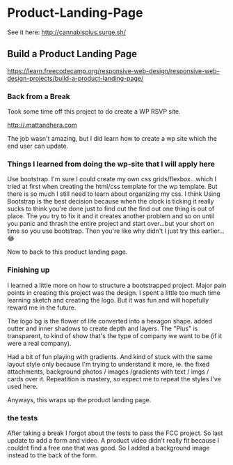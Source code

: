 # Product-Landing-Page

See it here: <http://cannabisplus.surge.sh/>

## Build a Product Landing Page

<https://learn.freecodecamp.org/responsive-web-design/responsive-web-design-projects/build-a-product-landing-page/>

### Back from a Break

Took some time off this project to do create a WP RSVP site.

<http://.mattandhera.com>

The job wasn't amazing, but I did learn how to create a wp site which the end user can update.

### Things I learned from doing the wp-site that I will apply here

Use bootstrap. I'm sure I could create my own css grids/flexbox...which I tried at first when creating the html/css template for the wp template. But there is so much I still need to learn about organizing my css. I think Using Bootstrap is the best decision because when the clock is ticking it really sucks to think you're done just to find out the find out one thing is out of place. The you try to fix it and it creates another problem and so on until you panic and thrash the entire project and start over...but your short on time so you use bootstrap. Then you're like why didn't I just try this earlier...😂

Now to back to this product landing page.

### Finishing up

I learned a little more on how to structure a bootstrapped project. Major pain points in creating this project was the design. I spent a little too much time learning sketch and creating the logo. But it was fun and will hopefully reward me in the future.

The logo bg is the flower of life converted into a hexagon shape. added outter and inner shadows to create depth and layers. The "Plus" is transparent, to kind of show that's the type of company we want to be (if it were a real company).

Had a bit of fun playing with gradients. And kind of stuck with the same layout style only because I'm trying to understand it more, ie. the fixed attachments, background photos / images /gradients with text / imgs / cards over it. Repeatition is mastery, so expect me to repeat the styles I've used here.

Anyways, this wraps up the product landing page.

### the tests

After taking a break I forgot about the tests to pass the FCC project. So last update to add a form and video. A product video didn't really fit because I couldnt find a free one that was good. So I added a background image instead to the back of the form.

